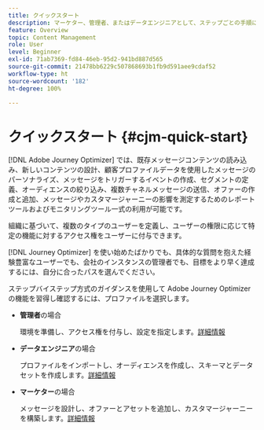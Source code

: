 ```yaml
---
title: クイックスタート
description: マーケター、管理者、またはデータエンジニアとして、ステップごとの手順に従って Adobe Journey Optimizer の機能を学習および確認します
feature: Overview
topic: Content Management
role: User
level: Beginner
exl-id: 71ab7369-fd84-46eb-95d2-941bd887d565
source-git-commit: 21478bb6229c507868693b1fb9d591aee9cdaf52
workflow-type: ht
source-wordcount: '182'
ht-degree: 100%

---
```


# クイックスタート {#cjm-quick-start}

[!DNL Adobe Journey Optimizer] では、既存メッセージコンテンツの読み込み、新しいコンテンツの設計、顧客プロファイルデータを使用したメッセージのパーソナライズ、メッセージをトリガーするイベントの作成、セグメントの定義、オーディエンスの絞り込み、複数チャネルメッセージの送信、オファーの作成と追加、メッセージやカスタマージャーニーの影響を測定するためのレポートツールおよびモニタリングツール一式の利用が可能です。


組織に基づいて、複数のタイプのユーザーを定義し、ユーザーの権限に応じて特定の機能に対するアクセス権をユーザーに付与できます。

[!DNL Journey Optimizer] を使い始めたばかりでも、具体的な質問を抱えた経験豊富なユーザーでも、会社のインスタンスの管理者でも、目標をより早く達成するには、自分に合ったパスを選んでください。

ステップバイステップ方式のガイダンスを使用して Adobe Journey Optimizer の機能を習得し確認するには、プロファイルを選択します。

* **管理者**&#x200B;の場合

   環境を準備し、アクセス権を付与し、設定を指定します。[詳細情報](path/administrator.md)

* **データエンジニア**&#x200B;の場合

   プロファイルをインポートし、オーディエンスを作成し、スキーマとデータセットを作成します。[詳細情報](path/data-engineer.md)

* **マーケター**&#x200B;の場合

   メッセージを設計し、オファーとアセットを追加し、カスタマージャーニーを構築します。[詳細情報](path/marketer.md)
